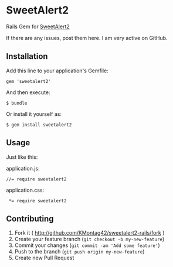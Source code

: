 # SweetAlert2

Rails Gem for [SweetAlert2](https://github.com/limonte/sweetalert2)

If there are any issues, post them here. I am very active on GitHub.

## Installation

Add this line to your application's Gemfile:

    gem 'sweetalert2'

And then execute:

    $ bundle

Or install it yourself as:

    $ gem install sweetalert2

## Usage

Just like this:

application.js:

```
//= require sweetalert2
```

application.css:

```
 *= require sweetalert2
```

## Contributing

1. Fork it ( http://github.com/KMontag42/sweetalert2-rails/fork )
2. Create your feature branch (`git checkout -b my-new-feature`)
3. Commit your changes (`git commit -am 'Add some feature'`)
4. Push to the branch (`git push origin my-new-feature`)
5. Create new Pull Request
